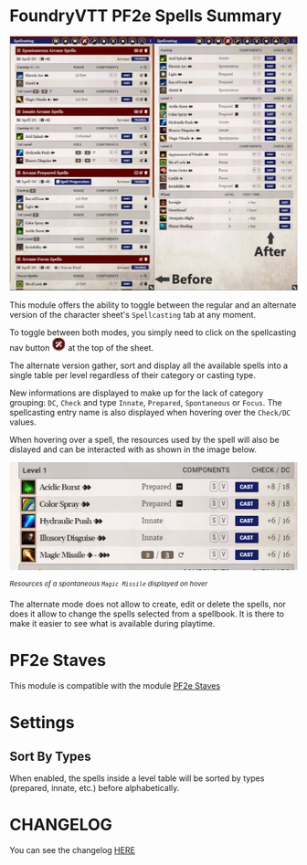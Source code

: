 # FoundryVTT PF2e Spells Summary

![](/readme/before-after.webp)

This module offers the ability to toggle between the regular and an alternate version of the character sheet's `Spellcasting` tab at any moment.

To toggle between both modes, you simply need to click on the spellcasting nav button <img src="./readme/icon.webp" style="width:24px;"/> at the top of the sheet.

The alternate version gather, sort and display all the available spells into a single table per level regardless of their category or casting type.

New informations are displayed to make up for the lack of category grouping: `DC`, `Check` and type `Innate`, `Prepared`, `Spontaneous` or `Focus`. The spellcasting entry name is also displayed when hovering over the `Check/DC` values.

When hovering over a spell, the resources used by the spell will also be dislayed and can be interacted with as shown in the image below.

![](./readme/resources.webp)

<sup>_Resources of a spontaneous `Magic Missile` displayed on hover_</sup>

The alternate mode does not allow to create, edit or delete the spells, nor does it allow to change the spells selected from a spellbook. It is there to make it easier to see what is available during playtime.

# PF2e Staves

This module is compatible with the module [PF2e Staves](https://foundryvtt.com/packages/pf2e-staves)

# Settings

## Sort By Types

When enabled, the spells inside a level table will be sorted by types (prepared, innate, etc.) before alphabetically.

# CHANGELOG

You can see the changelog [HERE](./CHANGELOG.md)
